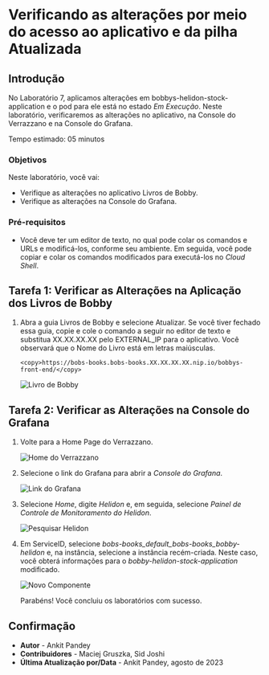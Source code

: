 # Verificando as alterações por meio do acesso ao aplicativo e da pilha Atualizada

## Introdução

No Laboratório 7, aplicamos alterações em bobbys-helidon-stock-application e o pod para ele está no estado _Em Execução_. Neste laboratório, verificaremos as alterações no aplicativo, na Console do Verrazzano e na Console do Grafana.

Tempo estimado: 05 minutos

### Objetivos

Neste laboratório, você vai:

*   Verifique as alterações no aplicativo Livros de Bobby.
*   Verifique as alterações na Console do Grafana.

### Pré-requisitos

*   Você deve ter um editor de texto, no qual pode colar os comandos e URLs e modificá-los, conforme seu ambiente. Em seguida, você pode copiar e colar os comandos modificados para executá-los no _Cloud Shell_.

## Tarefa 1: Verificar as Alterações na Aplicação dos Livros de Bobby

1.  Abra a guia Livros de Bobby e selecione Atualizar. Se você tiver fechado essa guia, copie e cole o comando a seguir no editor de texto e substitua XX.XX.XX.XX pelo EXTERNAL\_IP para o aplicativo. Você observará que o Nome do Livro está em letras maiúsculas.
    
        <copy>https://bobs-books.bobs-books.XX.XX.XX.XX.nip.io/bobbys-front-end/</copy>
        
    
    ![Livro de Bobby](images/bobbysbooks.png " ")
    

## Tarefa 2: Verificar as Alterações na Console do Grafana

1.  Volte para a Home Page do Verrazzano.
    
    ![Home do Verrazzano](images/verrazzao-home.png " ")
    
2.  Selecione o link do Grafana para abrir a _Console do Grafana_.
    
    ![Link do Grafana](images/grafana-link.png " ")
    
3.  Selecione _Home_, digite _Helidon_ e, em seguida, selecione _Painel de Controle de Monitoramento do Helidon_.
    
    ![Pesquisar Helidon](images/search-helidon.png " ")
    
4.  Em ServiceID, selecione _bobs-books\_default\_bobs-books\_bobby-helidon_ e, na instância, selecione a instância recém-criada. Neste caso, você obterá informações para o _bobby-helidon-stock-application_ modificado.
    
    ![Novo Componente](images/new-component.png " ")
    
    Parabéns! Você concluiu os laboratórios com sucesso.
    

## Confirmação

*   **Autor** - Ankit Pandey
*   **Contribuidores** - Maciej Gruszka, Sid Joshi
*   **Última Atualização por/Data** - Ankit Pandey, agosto de 2023